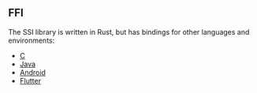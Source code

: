 ## FFI

The SSI library is written in Rust, but has bindings for other languages and environments:

- [C](c/)
- [Java](java/)
- [Android](android/)
- [Flutter](flutter/)
